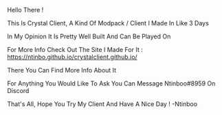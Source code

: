 Hello There !

This Is Crystal Client,
A Kind Of Modpack / Client I Made In Like 3 Days

In My Opinion It Is Pretty Well Built And Can Be Played On

For More Info Check Out The Site I Made For It : https://ntinbo.github.io/crystalclient.github.io/

There You Can Find More Info About It

For Anything You Would Like To Ask You Can Message Ntinboo#8959 On Discord

That's All,
Hope You Try My Client And Have A Nice Day !
-Ntinboo
